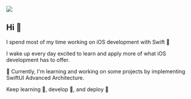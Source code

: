 
![](![cartoon-629](https://github.com/user-attachments/assets/f1ac4913-8bc7-4b62-8923-018caa47cca5)
)

## Hi 👋

I spend most of my time working on iOS development with Swift 🦉

I wake up every day excited to learn and apply more of what iOS development has to offer. 

:speech_balloon: Currently, I'm learning and working on some projects by implementing SwiftUI Advanced Architecture.

Keep learning :open_hands:, develop :muscle:, and deploy :rocket:

